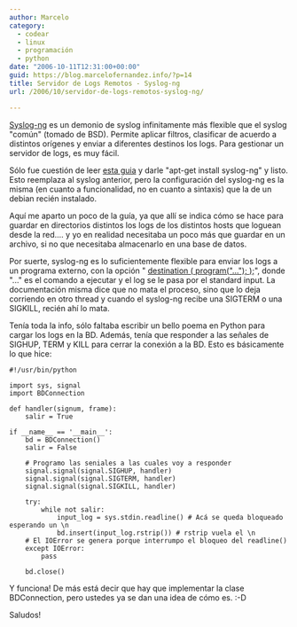 ```yaml
---
author: Marcelo
category:
  - codear
  - linux
  - programación
  - python
date: "2006-10-11T12:31:00+00:00"
guid: https://blog.marcelofernandez.info/?p=14
title: Servidor de Logs Remotos - Syslog-ng
url: /2006/10/servidor-de-logs-remotos-syslog-ng/

---
```

[Syslog-ng](http://www.balabit.com/products/syslog-ng/) es un demonio de syslog infinitamente más flexible que el syslog "común" (tomado de BSD). Permite aplicar filtros, clasificar de acuerdo a distintos orígenes y enviar a diferentes destinos los logs. Para gestionar un servidor de logs, es muy fácil.

Sólo fue cuestión de leer [esta guia](http://www.debian-administration.org/articles/24) y darle "apt-get install syslog-ng" y listo. Esto reemplaza al syslog anterior, pero la configuración del syslog-ng es la misma (en cuanto a funcionalidad, no en cuanto a sintaxis) que la de un debian recién instalado.

Aquí me aparto un poco de la guía, ya que allí se indica cómo se hace para guardar en directorios distintos los logs de los distintos hosts que loguean desde la red.... y yo en realidad necesitaba un poco más que guardar en un archivo, si no que necesitaba almacenarlo en una base de datos.

Por suerte, syslog-ng es lo suficientemente flexible para enviar los logs a un programa externo, con la opción " [destination ( program("..."); );](http://www.balabit.com/products/syslog-ng/reference-1.6/syslog-ng.html/index.html#destinations)", donde "..." es el comando a ejecutar y el log se le pasa por el standard input. La documentación misma dice que no mata el proceso, sino que lo deja corriendo en otro thread y cuando el syslog-ng recibe una SIGTERM o una SIGKILL, recién ahí lo mata.

Tenía toda la info, sólo faltaba escribir un bello poema en Python para cargar los logs en la BD. Además, tenía que responder a las señales de SIGHUP, TERM y KILL para cerrar la conexión a la BD. Esto es básicamente lo que hice:

```
#!/usr/bin/python

import sys, signal
import BDConnection

def handler(signum, frame):
    salir = True

if __name__ == '__main__':
    bd = BDConnection()
    salir = False

    # Programo las seniales a las cuales voy a responder
    signal.signal(signal.SIGHUP, handler)
    signal.signal(signal.SIGTERM, handler)
    signal.signal(signal.SIGKILL, handler)

    try:
        while not salir:
            input_log = sys.stdin.readline() # Acá se queda bloqueado esperando un \n
            bd.insert(input_log.rstrip()) # rstrip vuela el \n
    # El IOError se genera porque interrumpo el bloqueo del readline()
    except IOError:
        pass

    bd.close()
```

Y funciona! De más está decir que hay que implementar la clase BDConnection, pero ustedes ya se dan una idea de cómo es. :-D

Saludos!
